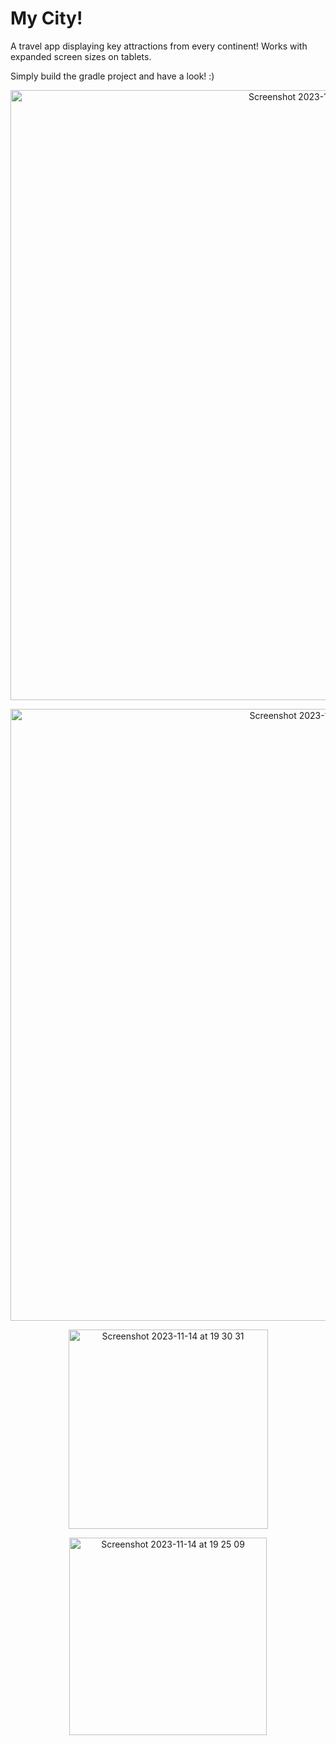 # My City!

A travel app displaying key attractions from every continent! Works with expanded screen sizes on tablets.

Simply build the gradle project and have a look! :)

<p align="center">
  <img width="976" alt="Screenshot 2023-11-14 at 19 24 03" src="https://github.com/codevisualisations/myCity/assets/106033128/b2e34a26-a751-48cc-bcea-e3cf6921cefa">
</p>

<p align="center">
  <img width="979" alt="Screenshot 2023-11-14 at 19 24 20" src="https://github.com/codevisualisations/myCity/assets/106033128/7ab61078-86d9-4dac-865f-42cd27b620f2">
</p>

<p align="center">
<img width="319" alt="Screenshot 2023-11-14 at 19 30 31" src="https://github.com/codevisualisations/myCity/assets/106033128/9e0ee915-8bdc-4c0a-8967-40a555902151">
</p>


<p align="center">
  <img width="316" alt="Screenshot 2023-11-14 at 19 25 09" src="https://github.com/codevisualisations/myCity/assets/106033128/93a5b3da-2114-4707-8e4e-6e237409eb70">
</p>


